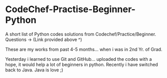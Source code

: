 # CodeChef-Practise-Beginner-Python
A short list of Python codes solutions from Codechef/Practice/Beginner. Questions -> (Link provided above ^)

These are my works from past 4-5 months... when i was in 2nd Yr. of Grad.

Yesterday i learned to use Git and GitHub... uploaded the codes with a hope, it would help a lot of beginners in python.
Recently i have switched back to Java.
Java is love ;)

